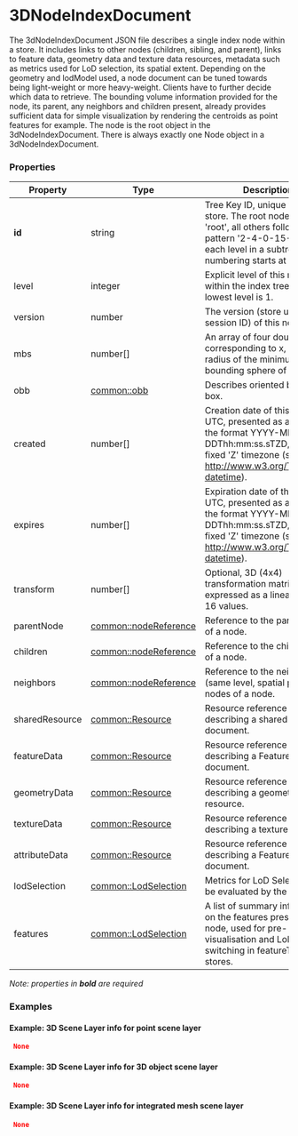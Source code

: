 # 3DNodeIndexDocument

The 3dNodeIndexDocument JSON file describes a single index node within a store. It includes links to other nodes (children, sibling, and parent), links to feature data, geometry data and texture data resources, metadata such as metrics used for LoD selection, its spatial extent. Depending on the geometry and lodModel used, a node document can be tuned towards being light-weight or more heavy-weight. Clients have to further decide which data to retrieve. The bounding volume information provided for the node, its parent, any neighbors and children present, already provides sufficient data for simple visualization by rendering the centroids as point features for example. The node is the root object in the 3dNodeIndexDocument. There is always exactly one Node object in a 3dNodeIndexDocument.

### Properties

| Property | Type | Description |
| --- | --- | --- |
| **id** | string | Tree Key ID, unique within the store. The root node is always 'root', all others follow the pattern '2-4-0-15-2'. At each level in a subtree, numbering starts at 0. |
| level | integer | Explicit level of this node within the index tree. The lowest level is 1. |
| version | number | The version (store update session ID) of this node. |
| mbs | number[] | An array of four doubles, corresponding to x, y, z and radius of the minimum bounding sphere of a node. |
| obb | [common::obb](obb.md) | Describes oriented bounding box. |
| created | number[] | Creation date of this node in UTC, presented as a string in the format YYYY-MM-DDThh:mm:ss.sTZD, with a fixed 'Z' timezone (see http://www.w3.org/TR/NOTE-datetime). |
| expires | number[] | Expiration date of this node in UTC, presented as a string in the format YYYY-MM-DDThh:mm:ss.sTZD, with a fixed 'Z' timezone (see http://www.w3.org/TR/NOTE-datetime). |
| transform | number[] | Optional, 3D (4x4) transformation matrix expressed as a linear array of 16 values. |
| parentNode | [common::nodeReference](../../common/docs/nodeReference.md) | Reference to the parent node of a node. |
| children | [common::nodeReference](../../common/docs/nodeReference.md) | Reference to the child nodes of a node. |
| neighbors | [common::nodeReference](../../common/docs/nodeReference.md) | Reference to the neighbor (same level, spatial proximity) nodes of a node. |
| sharedResource | [common::Resource](../../common/docs/Resource.md) | Resource reference describing a shared resource document. |
| featureData | [common::Resource](../../common/docs/Resource.md) | Resource reference describing a FeatureData document. |
| geometryData | [common::Resource](../../common/docs/Resource.md) | Resource reference describing a geometry resource. |
| textureData | [common::Resource](../../common/docs/Resource.md) | Resource reference describing a texture resource. |
| attributeData | [common::Resource](../../common/docs/Resource.md) | Resource reference describing a FeatureData document. |
| lodSelection | [common::LodSelection](../../common/docs/LodSelection.md) | Metrics for LoD Selection, to be evaluated by the client. |
| features | [common::LodSelection](../../common/docs/LodSelection.md) | A list of summary information on the features present in this node, used for pre-visualisation and LoD switching in featureTree LoD stores. |

*Note: properties in **bold** are required*

### Examples 

#### Example: 3D Scene Layer info for point scene layer 

```json
 None 
```

#### Example: 3D Scene Layer info for 3D object scene layer 

```json
 None 
```

#### Example: 3D Scene Layer info for integrated mesh scene layer 

```json
 None 
```

